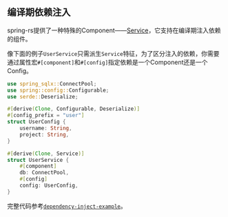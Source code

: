 ## 编译期依赖注入

spring-rs提供了一种特殊的Component——[Service](https://docs.rs/spring/latest/spring/plugin/service/index.html)，它支持在编译期注入依赖的组件。

像下面的例子`UserService`只需派生`Service`特征，为了区分注入的依赖，你需要通过属性宏`#[component]`和`#[config]`指定依赖是一个Component还是一个Config。

```rust
use spring_sqlx::ConnectPool;
use spring::config::Configurable;
use serde::Deserialize;

#[derive(Clone, Configurable, Deserialize)]
#[config_prefix = "user"]
struct UserConfig {
    username: String,
    project: String,
}

#[derive(Clone, Service)]
struct UserService {
    #[component]
    db: ConnectPool,
    #[config]
    config: UserConfig,
}
```

完整代码参考[`dependency-inject-example`](https://github.com/spring-rs/spring-rs/tree/master/examples/dependency-inject-example)。